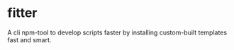 # fitter
A cli npm-tool to develop scripts faster by installing custom-built templates fast and smart.
